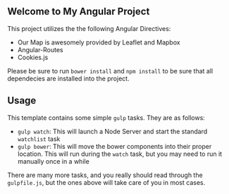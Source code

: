 ## Welcome to My Angular Project

This project utilizes the the following Angular Directives:

- Our Map is awesomely provided by Leaflet and Mapbox
- Angular-Routes
- Cookies.js

Please be sure to run `bower install` and `npm install` to be sure that all dependecies are installed into the project.


## Usage

This template contains some simple `gulp` tasks. They are as follows:


- `gulp watch`: This will launch a Node Server and start the standard `watchlist` task
- `gulp bower`: This will move the bower components into their proper location. This will run during the `watch` task, but you may need to run it manually once in a while

There are many more tasks, and you really should read through the `gulpfile.js`, but the ones above will take care of you in most cases.
